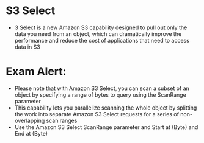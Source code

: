 
# S3 Select
- 3 Select is a new Amazon S3 capability designed to pull out only the data you need from an object, which can dramatically 
  improve the performance and reduce the cost of applications that need to access data in S3
# Exam Alert:
- Please note that with Amazon S3 Select, you can scan a subset of an object by specifying a range of bytes to query using 
  the ScanRange parameter
- This capability lets you parallelize scanning the whole object by splitting the work into separate Amazon S3 Select 
  requests for a series of non-overlapping scan ranges
- Use the Amazon S3 Select ScanRange parameter and Start at (Byte) and End at (Byte)